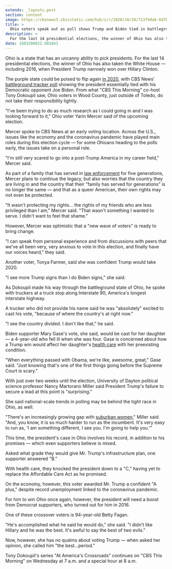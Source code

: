 ```yaml
--- 
extends: _layouts.post 
section: content 
image: https://cbsnews3.cbsistatic.com/hub/i/r/2020/10/20/713f9da6-6d7b-4c3c-8c97-40f858926b34/thumbnail/1200x630/6e5ce5450b2cda509529fc8639bf7da2/1603195041541.png 
title: > 
  Ohio voters speak out as poll shows Trump and Biden tied in battleground state: "I see the country divided" 
description: > 
  For the last 14 presidential elections, the winner of Ohio has also taken the White House — including 2016, when President Trump narrowly won over Hillary Clinton.The purple state could be poised to flip again in 2020, with CBS News' battleground tracker poll showing the president essentially tied with his Democratic opponent Joe Biden.From what "CBS This Morning" co-host Tony Dokoupil saw, Ohio voters in Wood County, just outside of Toledo, do not take their responsibility lightly."I've been trying to do as much research as I could going in and I was looking forward to it," Ohio voter Yarin Mercer said of the upcoming election."It wasn't protecting my rights… the rights of my friends who are less privileged than I am," Mercer said. 
date: 1603200022.081843 
--- 
```

<div><p>Ohio is a state that has an uncanny ability to pick presidents. For the last 14 presidential elections, the winner of Ohio has also taken the White House &#8212; including 2016, when President Trump narrowly won over Hillary Clinton.</p><p>The purple state could be poised to flip again <a href="https://www.cbsnews.com/2020-us-elections/" target="_blank">in 2020</a>, with CBS News' <a href="https://www.cbsnews.com/news/biden-trump-poll-presidential-election-wisconsin-arizona-2020-10-17/" target="_blank">battleground tracker poll</a> showing the president essentially tied with his Democratic opponent Joe Biden. From what "CBS This Morning" co-host Tony Dokoupil saw, Ohio voters in Wood County, just outside of Toledo, do not take their responsibility lightly.</p><p>"I've been trying to do as much research as I could going in and I was looking forward to it," Ohio voter Yarin Mercer said of the upcoming election.&#160;</p><p>Mercer spoke to CBS News at an early voting location. Across the U.S., issues like the economy and the coronavirus pandemic have played main roles during this election cycle &#8212; for some Ohioans heading to the polls early, the issues take on a personal role.</p><p>"I'm still very scared to go into a post-Trump America in my career field," Mercer said.</p><p>As part of a family that has served in <a href="https://www.cbsnews.com/news/barr-commission-on-law-enforcement-report-halted-federal-judge/" target="_blank">law enforcement</a> for five generations, Mercer plans to continue the legacy, but also worries that the country they are living in and the country that their "family has served for generations" is no longer the same &#8212; and that as a queer American, their own rights may not even be protected.&#160;</p><p>"It wasn't protecting my rights&#8230; the rights of my friends who are less privileged than I am," Mercer said. "That wasn't something I wanted to serve. I didn't want to feel that shame."</p><p>However, Mercer was optimistic that a "new wave of voters" is ready to bring change.</p><p>"I can speak from personal experience and from discussions with peers that we've all been very, very anxious to vote in this election, and finally have our voices heard," they said.</p><p>Another voter, Tonya Farmer, said she was confident Trump would take 2020.</p><p>"I see more Trump signs than I do Biden signs," she said.</p><p>As Dokoupil made his way through the battleground state of Ohio, he spoke with truckers at a truck stop along Interstate 90, America's longest interstate highway.</p><p>A trucker who did not provide his name said he was "absolutely" excited to cast his vote, "because of where the country's at right now."</p><p>"I see the country divided. I don't like that," he said.</p><p>Biden supporter Mary Gase's vote, she said, would be cast for her daughter &#8212; a 4-year-old who fell ill when she was four. Gase is concerned about how a Trump win would affect her daughter's <a href="https://www.cbsnews.com/news/coronavirus-mask-guidance-cdc-strongly-recommends-face-coverings-public-transport-stations-airports/" target="_blank">health care</a> with her preexisting condition.&#160;</p><p>"When everything passed with Obama, we're like, awesome, great," Gase said. "Just knowing that's one of the first things going before the Supreme Court is scary."</p><p>With just over two weeks until the election, University of Dayton political science professor Nancy Martorano Miller said President Trump's failure to secure a lead at this point is "surprising."</p><p>She said national-scale trends in polling may be behind the tight race in Ohio, as well.</p><p>"There's an increasingly growing gap with <a href="https://www.cbsnews.com/news/winning-the-votes-of-suburban-women-in-battleground-states/" target="_blank">suburban women</a>," Miller said. "And, you know, it is so much harder to run as the incumbent. It's very easy to run as, 'I am something different, I see you. I'm going to help you.'"</p><p>This time, the president's case in Ohio involves his record, in addition to his promises &#8212; which even supporters believe is mixed.</p><p>Asked what grade they would give Mr. Trump's infrastructure plan, one supporter answered "B."</p><p>With health care, they knocked the president down to a "C," having yet to replace the Affordable Care Act as he promised.&#160;</p><p>On the economy, however, this voter awarded Mr. Trump a confident "A plus," despite record unemployment linked to the coronavirus pandemic.</p><p>For him to win Ohio once again, however, the president will need a boost from Democrat supporters, who turned out for him in 2016.</p><p>One of these crossover voters is 94-year-old Betty Fagan.</p><p>"He's accomplished what he said he would do," she said. "I didn't like Hillary and he was the best. It's awful to say the best of two evils."</p><p>Now, however, she has no qualms about voting Trump &#8212; when asked her opinion, she called him "the best&#8230;period."</p><p>Tony Dokoupil's series "At America's Crossroads" continues on "CBS This Morning" on Wednesday at 7 a.m. and a special hour at 8 a.m.</p></div>